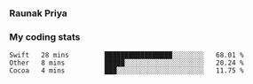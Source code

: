 ### Raunak Priya

### My coding stats

<!--START_SECTION:waka-->
```text
Swift   28 mins         █████████████████░░░░░░░░   68.01 % 
Other   8 mins          █████░░░░░░░░░░░░░░░░░░░░   20.24 % 
Cocoa   4 mins          ███░░░░░░░░░░░░░░░░░░░░░░   11.75 % 
```
<!--END_SECTION:waka-->
